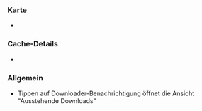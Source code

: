 ### Karte
-

### Cache-Details
-

### Allgemein
- Tippen auf Downloader-Benachrichtigung öffnet die Ansicht "Ausstehende Downloads"

